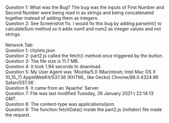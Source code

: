Question 1: What was the Bug? The bug was the inputs of First Number and Second Number were being read in as strings and being concatenated together instead of adding them as integers.
<br />
Question 2: See Screenshot fix. I would fix this bug by adding parseInt() to calculateSum method so it adds num1 and num2 as integer values and not strings.
<br />
<br />
Network Tab:
<br />
Question 1: citylots.json <br />
Question 2: part2.js called the fetch() method once triggered by the button. <br />
Question 3: The file size is 11.7 MB. <br />
Question 4: It took 1.94 seconds to download. <br />
Question 5: My User Agent was 'Mozilla/5.0 (Macintosh; Intel Mac OS X 10_15_7) AppleWebKit/537.36 (KHTML, like Gecko) Chrome/88.0.4324.96 Safari/537.36'. <br />
Question 6: It came from an 'Apache' Server. <br />
Question 7: File was last modified Tuesday, 26 January 2021 t 22:14:13 GMT. <br />
Question 8: The content-type was applications/json. <br />
Question 9: The function fetchData() inside the part2.js (initiator) file made the request. <br />
